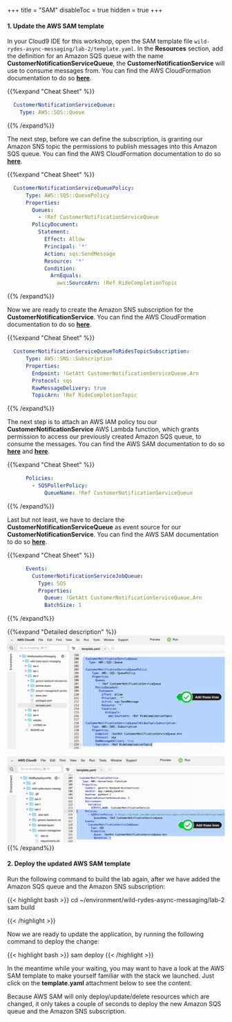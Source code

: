 +++
title = "SAM"
disableToc = true
hidden = true
+++

#### 1. Update the AWS SAM template

In your Cloud9 IDE for this workshop, open the SAM template file `wild-rydes-async-messaging/lab-2/template.yaml`. In the **Resources** section, add the definition for an Amazon SQS queue with the name **CustomerNotificationServiceQueue**, the **CustomerNotificationService** will use to consume messages from. You can find the AWS CloudFormation documentation to do so **[here](https://docs.aws.amazon.com/AWSCloudFormation/latest/UserGuide/aws-properties-sqs-queues.html)**.

{{%expand "Cheat Sheet" %}}
```yaml
  CustomerNotificationServiceQueue:
    Type: AWS::SQS::Queue
```
{{% /expand%}}

The next step, before we can define the subscription, is granting our Amazon SNS topic the permissions to publish messages into this Amazon SQS queue. You can find the AWS CloudFormation documentation to do so **[here](https://docs.aws.amazon.com/AWSCloudFormation/latest/UserGuide/aws-properties-sqs-policy.html)**.

{{%expand "Cheat Sheet" %}}
```yaml
  CustomerNotificationServiceQueuePolicy:
      Type: AWS::SQS::QueuePolicy
      Properties:
        Queues:
          - !Ref CustomerNotificationServiceQueue
        PolicyDocument:
          Statement:
            Effect: Allow
            Principal: '*'
            Action: sqs:SendMessage
            Resource: '*'
            Condition:
              ArnEquals:
                aws:SourceArn: !Ref RideCompletionTopic
```
{{% /expand%}}

Now we are ready to create the Amazon SNS subscription for the **CustomerNotificationService**. You can find the AWS CloudFormation documentation to do so **[here](https://docs.aws.amazon.com/AWSCloudFormation/latest/UserGuide/aws-resource-sns-subscription.html)**.

{{%expand "Cheat Sheet" %}}
```yaml
  CustomerNotificationServiceQueueToRidesTopicSubscription:
      Type: AWS::SNS::Subscription
      Properties:
        Endpoint: !GetAtt CustomerNotificationServiceQueue.Arn
        Protocol: sqs
        RawMessageDelivery: true
        TopicArn: !Ref RideCompletionTopic
```
{{% /expand%}}

The next step is to attach an AWS IAM policy tou our **CustomerNotificationService** AWS Lambda function, which grants permission to access our previously created Amazon SQS queue, to consume the messages. You can find the AWS SAM documentation to do so **[here](https://docs.aws.amazon.com/serverless-application-model/latest/developerguide/serverless-sam-template.html#serverless-sam-template-function)** and **[here](https://github.com/awslabs/serverless-application-model/blob/develop/samtranslator/policy_templates_data/policy_templates.json)**.

{{%expand "Cheat Sheet" %}}
```yaml
      Policies:
        - SQSPollerPolicy:
            QueueName: !Ref CustomerNotificationServiceQueue
```
{{% /expand%}}

Last but not least, we have to declare the **CustomerNotificationServiceQueue** as event source for our **CustomerNotificationService**. You can find the AWS SAM documentation to do so **[here](https://docs.aws.amazon.com/serverless-application-model/latest/developerguide/serverless-sam-template.html#serverless-sam-template-function)**.

{{%expand "Cheat Sheet" %}}
```yaml
      Events:
        CustomerNotificationServiceJobQueue:
          Type: SQS
          Properties:
            Queue: !GetAtt CustomerNotificationServiceQueue.Arn
            BatchSize: 1
```
{{% /expand%}}

{{%expand "Detailed description" %}}
![Step 1](step-1-sam.png)

![Step 2](step-2-sam.png)
{{% /expand%}}

#### 2. Deploy the updated AWS SAM template

Run the following command to build the lab again, after we have added the Amazon SQS queue and the Amazon SNS subscription:

{{< highlight bash >}}
cd ~/environment/wild-rydes-async-messaging/lab-2
sam build

{{< /highlight >}}

Now we are ready to update the application, by running the following command to deploy the change:

{{< highlight bash >}}
sam deploy
{{< /highlight >}}

In the meantime while your waiting, you may want to have a look at the AWS SAM template to make yourself familiar with the stack we launched. Just click on the **template.yaml** attachment below to see the content.

Because AWS SAM will only deploy/update/delete resources which are changed, it only takes a couple of seconds to deploy the new Amazon SQS queue and the Amazon SNS subscription.
